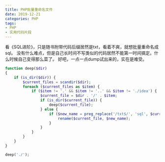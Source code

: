 ```yaml
---
title: PHP批量重命名文件
date: 2019-12-21
categories: PHP
tags: 
- PHP
- 实用代码片段
---
```


看《SQL进阶》，只是随书附带代码后缀居然是txt，看着不爽，就想批量重命名成sql。
没有什么难点，但是自己长时间不写类似的代码居然不能第一时间搞定。什么时候自己变得那么菜了。
好吧，一点一点dump试出来的，实在是难受。

```php
function deep($dir)
{
    if (is_dir($dir)) {
        $current_files = scandir($dir);
        foreach ($current_files as $item) {
            if ($item != '.' && $item != '..' && $item != './idea') {
                $current_file = $dir . '/' . $item;
                if (is_dir($current_file)) {
                    deep($current_file);
                } else {
                    if ($new_name = preg_replace('/txt$/', 'sql', $current_file)) {
                        rename($current_file, $new_name);
                    }
                }
            }
        }
    }
}

deep('./');
```

